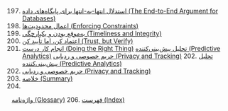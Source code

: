 197. [استدلال انتها-به-انتها برای پایگاه‌های داده (The End-to-End Argument for Databases)](ch12.html#sec_future_end_to_end)
198. [اعمال محدودیت‌ها (Enforcing Constraints)](ch12.html#sec_future_constraints)
199. [به‌موقع بودن و یکپارچگی (Timeliness and Integrity)](ch12.html#sec_future_integrity)
200. [اعتماد کن، اما تأیید کن (Trust, but Verify)](ch12.html#sec_future_verification)
201. [انجام کار درست (Doing the Right Thing)](ch12.html#sec_future_ethics)
[تحلیل پیش‌بینی‌کننده (Predictive Analytics)](ch12.html#idm140605754824928)
[حریم خصوصی و ردیابی (Privacy and Tracking)](ch12.html#idm140605754752736) 202. [تحلیل پیش‌بینی‌کننده (Predictive Analytics)](ch12.html#idm140605754824928)
203. [حریم خصوصی و ردیابی (Privacy and Tracking)](ch12.html#idm140605754752736)
204. [خلاصه (Summary)](ch12.html#idm140605754752144)
205. 
[واژه‌نامه (Glossary)](glossary01.html#ch_glossary) 206. 
[فهرست (Index)](ix01.html#idm140605754595168)